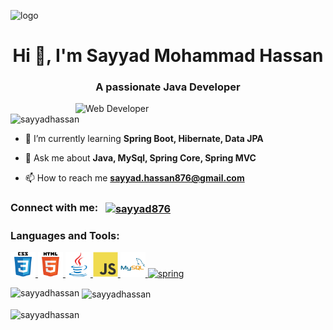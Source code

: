 ![logo](https://github.com/sayyadhassan/Sayyad/blob/main/GitHub_Banner.png)

<h1 align="center">Hi 👋, I'm Sayyad Mohammad Hassan</h1>
<h3 align="center">A passionate Java Developer</h3>

<img align="right" alt="Web Developer" width="400" src="https://media1.giphy.com/media/qgQUggAC3Pfv687qPC/giphy.gif"/>


<p align="left"> <img src="https://komarev.com/ghpvc/?username=sayyadhassan&label=Profile%20views&color=0e75b6&style=flat" alt="sayyadhassan" /> </p>

- 🌱 I’m currently learning **Spring Boot, Hibernate, Data JPA**

- 💬 Ask me about **Java, MySql, Spring Core, Spring MVC**

- 📫 How to reach me **sayyad.hassan876@gmail.com**

<h3 align="left">Connect with me: &nbsp
<a href="https://linkedin.com/in/sayyad876" target="blank"><img align="center" src="https://raw.githubusercontent.com/rahuldkjain/github-profile-readme-generator/master/src/images/icons/Social/linked-in-alt.svg" alt="sayyad876" height="30" width="40" /></a>
</p></h3>

<h3 align="left">Languages and Tools:</h3>
<p align="left"> <a href="https://www.w3schools.com/css/" target="_blank" rel="noreferrer"> <img src="https://raw.githubusercontent.com/devicons/devicon/master/icons/css3/css3-original-wordmark.svg" alt="css3" width="40" height="40"/> </a> <a href="https://www.w3.org/html/" target="_blank" rel="noreferrer"> <img src="https://raw.githubusercontent.com/devicons/devicon/master/icons/html5/html5-original-wordmark.svg" alt="html5" width="40" height="40"/> </a> <a href="https://www.java.com" target="_blank" rel="noreferrer"> <img src="https://raw.githubusercontent.com/devicons/devicon/master/icons/java/java-original.svg" alt="java" width="40" height="40"/> </a> <a href="https://developer.mozilla.org/en-US/docs/Web/JavaScript" target="_blank" rel="noreferrer"> <img src="https://raw.githubusercontent.com/devicons/devicon/master/icons/javascript/javascript-original.svg" alt="javascript" width="40" height="40"/> </a> <a href="https://www.mysql.com/" target="_blank" rel="noreferrer"> <img src="https://raw.githubusercontent.com/devicons/devicon/master/icons/mysql/mysql-original-wordmark.svg" alt="mysql" width="40" height="40"/> </a> <a href="https://spring.io/" target="_blank" rel="noreferrer"> <img src="https://www.vectorlogo.zone/logos/springio/springio-icon.svg" alt="spring" width="40" height="40"/> </a> </p>

<p><img align="left" src="https://github-readme-stats.vercel.app/api/top-langs?username=sayyadhassan&show_icons=true&locale=en&layout=compact" alt="sayyadhassan" /></p>

<p>&nbsp;<img align="center" src="https://github-readme-stats.vercel.app/api?username=sayyadhassan&show_icons=true&locale=en" alt="sayyadhassan" /></p>

<p><img align="center" src="https://github-readme-streak-stats.herokuapp.com/?user=sayyadhassan&" alt="sayyadhassan" /></p>
